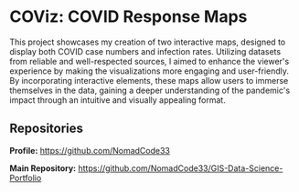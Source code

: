 # COViz: COVID Response Maps
This project showcases my creation of two interactive maps, designed to display both COVID case numbers and infection rates. Utilizing datasets from reliable and well-respected sources, I aimed to enhance the viewer's experience by making the visualizations more engaging and user-friendly. By incorporating interactive elements, these maps allow users to immerse themselves in the data, gaining a deeper understanding of the pandemic's impact through an intuitive and visually appealing format.

## Repositories
**Profile:** https://github.com/NomadCode33

**Main Repository:** https://github.com/NomadCode33/GIS-Data-Science-Portfolio
